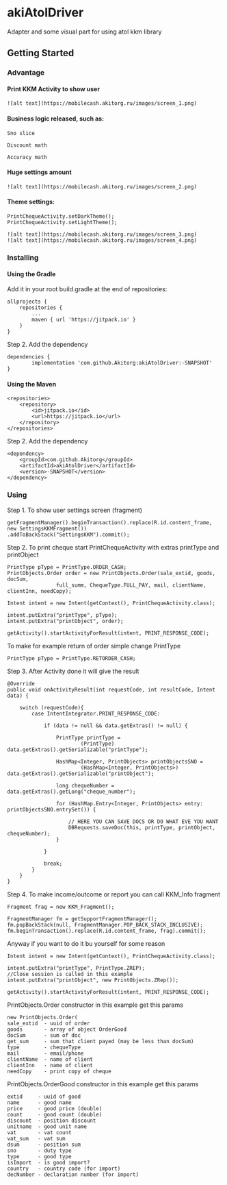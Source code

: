 # akiAtolDriver

Adapter and some visual part for using atol kkm library

## Getting Started

### Advantage

#### Print KKM Activity to show user

    ![alt text](https://mobilecash.akitorg.ru/images/screen_1.png)

#### Business logic released, such as:

    Sno slice
    
    Discount math
    
    Accuracy math
    
#### Huge settings amount

    ![alt text](https://mobilecash.akitorg.ru/images/screen_2.png)

#### Theme settings:

    PrintChequeActivity.setDarkTheme();
    PrintChequeActivity.setLightTheme();
    
    ![alt text](https://mobilecash.akitorg.ru/images/screen_3.png)
    ![alt text](https://mobilecash.akitorg.ru/images/screen_4.png)
    

### Installing

#### Using the Gradle

Add it in your root build.gradle at the end of repositories:

	allprojects {
		repositories {
			...
			maven { url 'https://jitpack.io' }
		}
	}
	
Step 2. Add the dependency

	dependencies {
	        implementation 'com.github.Akitorg:akiAtolDriver:-SNAPSHOT'
	}

#### Using the Maven

	<repositories>
        <repository>
            <id>jitpack.io</id>
            <url>https://jitpack.io</url>
        </repository>
    </repositories>
    
Step 2. Add the dependency

	<dependency>
        <groupId>com.github.Akitorg</groupId>
        <artifactId>akiAtolDriver</artifactId>
        <version>-SNAPSHOT</version>
    </dependency>
    
### Using

Step 1. To show user settings screen (fragment)

	getFragmentManager().beginTransaction().replace(R.id.content_frame, new SettingsKKMFragment())
	.addToBackStack("SettingsKKM").commit();
    
Step 2. To print cheque start PrintChequeActivity with extras printType and printObject

    PrintType pType = PrintType.ORDER_CASH;
    PrintObjects.Order order = new PrintObjects.Order(sale_extid, goods, docSum,
                    full_summ, ChequeType.FULL_PAY, mail, clientName, clientInn, needCopy);

    Intent intent = new Intent(getContext(), PrintChequeActivity.class);
    
    intent.putExtra("printType", pType);
    intent.putExtra("printObject", order);

    getActivity().startActivityForResult(intent, PRINT_RESPONSE_CODE);
    
To make for example return of order simple change PrintType
        
    PrintType pType = PrintType.RETORDER_CASH;
    
Step 3. After Activity done it will give the result

    @Override
    public void onActivityResult(int requestCode, int resultCode, Intent data) {

        switch (requestCode){
            case IntentIntegrator.PRINT_RESPONSE_CODE:
            
                if (data != null && data.getExtras() != null) {
                
                    PrintType printType =
                            (PrintType) data.getExtras().getSerializable("printType");

                    HashMap<Integer, PrintObjects> printObjectsSNO =
                            (HashMap<Integer, PrintObjects>) data.getExtras().getSerializable("printObject");

                    long chequeNumber = data.getExtras().getLong("cheque_number");

                    for (HashMap.Entry<Integer, PrintObjects> entry: printObjectsSNO.entrySet()) {

                        // HERE YOU CAN SAVE DOCS OR DO WHAT EVE YOU WANT
                        DBRequests.saveDoc(this, printType, printObject, chequeNumber);
                    }

                }  
                
                break;
            }  
        }        
    }
    
Step 4. To make income/outcome or report you can call KKM_Info fragment

    Fragment frag = new KKM_Fragment();
    
    FragmentManager fm = getSupportFragmentManager();
    fm.popBackStack(null, FragmentManager.POP_BACK_STACK_INCLUSIVE);
    fm.beginTransaction().replace(R.id.content_frame, frag).commit();
    
Anyway if you want to do it bu yourself for some reason

    Intent intent = new Intent(getContext(), PrintChequeActivity.class);
    
    intent.putExtra("printType", PrintType.ZREP);                           //Close session is called in this example
    intent.putExtra("printObject", new PrintObjects.ZRep());

    getActivity().startActivityForResult(intent, PRINT_RESPONSE_CODE);    

PrintObjects.Order constructor in this example get this params

    new PrintObjects.Order(
    sale_extid  - uuid of order
    goods       - array of object OrderGood
    docSum      - sum of doc
    get_sum     - sum that client payed (may be less than docSum)
    type        - chequeType
    mail        - email/phone
    clientName  - name of client
    clientInn   - name of client
    needCopy    - print copy of cheque
    
PrintObjects.OrderGood constructor in this example get this params

    extid     - uuid of good 
    name      - good name
    price     - good price (double)
    count     - good count (double) 
    discount  - position discount                          
    unitname  - good unit name 
    vat       - vat count
    vat_sum   - vat sum   
    dsum      - position sum
    sno       - duty type
    type      - good type
    isImport  - is good import? 
    country   - country code (for import) 
    decNumber - declaration number (for import) 
